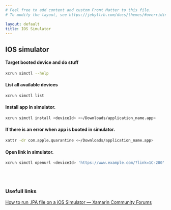 ```yaml
---
# Feel free to add content and custom Front Matter to this file.
# To modify the layout, see https://jekyllrb.com/docs/themes/#overriding-theme-defaults

layout: default
title: IOS Simulator
---
```


## IOS simulator

#### Target booted device and do stuff
```bash
xcrun simctl --help
```
#### List all available devices
```bash
xcrun simctl list
```
#### Install app in simulator.
```bash
xcrun simctl install <deviceId> <~/Downloads/application_name.app>
```
#### If there is an error when app is booted in simulator.
```bash
xattr -dr com.apple.quarantine <~/Downloads/application_name.app>
```
#### Open link in simulator.
```bash
xcrun simctl openurl <deviceId> 'https://www.example.com/?link=1C-280'
```


<br><br>
### Usefull links
[How to run .IPA file on a iOS Simulator — Xamarin Community Forums](https://forums.xamarin.com/discussion/105840/how-to-run-ipa-file-on-a-ios-simulator)

